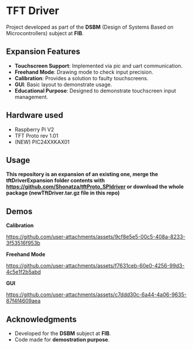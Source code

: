 # TFT Driver

Project developed as part of the **DSBM** (Design of Systems Based on Microcontrollers) subject at **FIB**.

## Expansion Features

- **Touchscreen Support**: Implemented via pic and uart communication.
- **Freehand Mode**: Drawing mode to check input precision.
- **Calibration**: Provides a solution to faulty touchscreens.
- **GUI**: Basic layout to demonstrate usage.
- **Educational Purpose**: Designed to demonstrate touchscreen input management.

## Hardware used

- Raspberry Pi V2
- TFT Proto rev 1.01
- (NEW) PIC24XXKAX01

## Usage

**This repository is an expansion of an existing one, merge the tftDriverExpansion folder contents with https://github.com/Shonatza/tftProto_SPIdriver or download the whole package (newTftDriver.tar.gz file in this repo)**

## Demos

**Calibration**

https://github.com/user-attachments/assets/9cf8e5e5-00c5-408a-8233-3f53516f953b

**Freehand Mode**

https://github.com/user-attachments/assets/f7631ceb-60e0-4256-99d3-4c5e1f2b5abd

**GUI**

https://github.com/user-attachments/assets/c7ddd30c-6a44-4a06-9635-87f4f4609aea

## Acknowledgments

- Developed for the **DSBM** subject at **FIB**.
- Code made for **demostration purpose**.
